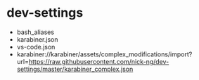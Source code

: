 # dev-settings
* bash_aliases
* karabiner.json
* vs-code.json
* karabiner://karabiner/assets/complex_modifications/import?url=https://raw.githubusercontent.com/nick-ng/dev-settings/master/karabiner_complex.json

